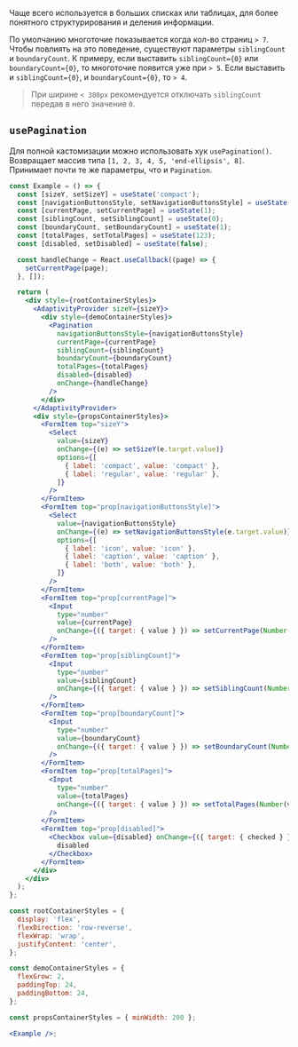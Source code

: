 Чаще всего используется в больших списках или таблицах, для более понятного структурирования и деления информации.

По умолчанию многоточие показывается когда кол-во страниц `> 7`. Чтобы повлиять на это поведение, существуют параметры `siblingCount` и `boundaryCount`.
К примеру, если выставить `siblingCount={0}` или `boundaryCount={0}`, то многоточие появится уже при `> 5`.
Если выставить и `siblingCount={0}`, и `boundaryCount={0}`, то `> 4`.

> При ширине `< 380px` рекомендуется отключать `siblingCount` передав в него значение `0`.

## `usePagination`

Для полной кастомизации можно использовать хук `usePagination()`. Возвращает массив типа `[1, 2, 3, 4, 5, 'end-ellipsis', 8]`. Принимает почти те же параметры, что и `Pagination`.

```jsx { "props": { "layout": false, "adaptivity": true, "iframe": false } }
const Example = () => {
  const [sizeY, setSizeY] = useState('compact');
  const [navigationButtonsStyle, setNavigationButtonsStyle] = useState('icon');
  const [currentPage, setCurrentPage] = useState(1);
  const [siblingCount, setSiblingCount] = useState(0);
  const [boundaryCount, setBoundaryCount] = useState(1);
  const [totalPages, setTotalPages] = useState(123);
  const [disabled, setDisabled] = useState(false);

  const handleChange = React.useCallback((page) => {
    setCurrentPage(page);
  }, []);

  return (
    <div style={rootContainerStyles}>
      <AdaptivityProvider sizeY={sizeY}>
        <div style={demoContainerStyles}>
          <Pagination
            navigationButtonsStyle={navigationButtonsStyle}
            currentPage={currentPage}
            siblingCount={siblingCount}
            boundaryCount={boundaryCount}
            totalPages={totalPages}
            disabled={disabled}
            onChange={handleChange}
          />
        </div>
      </AdaptivityProvider>
      <div style={propsContainerStyles}>
        <FormItem top="sizeY">
          <Select
            value={sizeY}
            onChange={(e) => setSizeY(e.target.value)}
            options={[
              { label: 'compact', value: 'compact' },
              { label: 'regular', value: 'regular' },
            ]}
          />
        </FormItem>
        <FormItem top="prop[navigationButtonsStyle]">
          <Select
            value={navigationButtonsStyle}
            onChange={(e) => setNavigationButtonsStyle(e.target.value)}
            options={[
              { label: 'icon', value: 'icon' },
              { label: 'caption', value: 'caption' },
              { label: 'both', value: 'both' },
            ]}
          />
        </FormItem>
        <FormItem top="prop[currentPage]">
          <Input
            type="number"
            value={currentPage}
            onChange={({ target: { value } }) => setCurrentPage(Number(value))}
          />
        </FormItem>
        <FormItem top="prop[siblingCount]">
          <Input
            type="number"
            value={siblingCount}
            onChange={({ target: { value } }) => setSiblingCount(Number(value))}
          />
        </FormItem>
        <FormItem top="prop[boundaryCount]">
          <Input
            type="number"
            value={boundaryCount}
            onChange={({ target: { value } }) => setBoundaryCount(Number(value))}
          />
        </FormItem>
        <FormItem top="prop[totalPages]">
          <Input
            type="number"
            value={totalPages}
            onChange={({ target: { value } }) => setTotalPages(Number(value))}
          />
        </FormItem>
        <FormItem top="prop[disabled]">
          <Checkbox value={disabled} onChange={({ target: { checked } }) => setDisabled(checked)}>
            disabled
          </Checkbox>
        </FormItem>
      </div>
    </div>
  );
};

const rootContainerStyles = {
  display: 'flex',
  flexDirection: 'row-reverse',
  flexWrap: 'wrap',
  justifyContent: 'center',
};

const demoContainerStyles = {
  flexGrow: 2,
  paddingTop: 24,
  paddingBottom: 24,
};

const propsContainerStyles = { minWidth: 200 };

<Example />;
```
